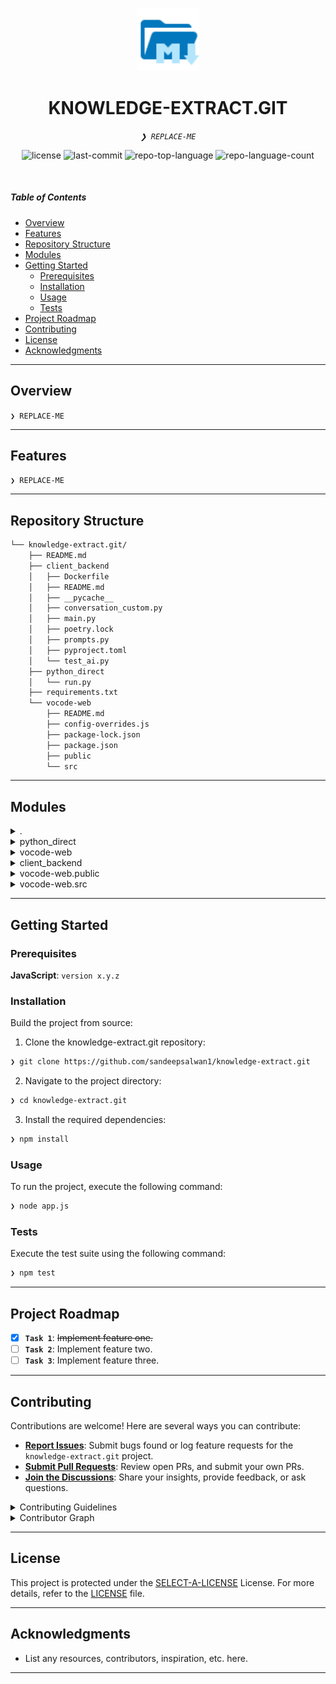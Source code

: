 <p align="center">
  <img src="https://raw.githubusercontent.com/PKief/vscode-material-icon-theme/ec559a9f6bfd399b82bb44393651661b08aaf7ba/icons/folder-markdown-open.svg" width="20%" alt="KNOWLEDGE-EXTRACT.GIT-logo">
</p>
<p align="center">
    <h1 align="center">KNOWLEDGE-EXTRACT.GIT</h1>
</p>
<p align="center">
    <em><code>❯ REPLACE-ME</code></em>
</p>
<p align="center">
	<img src="https://img.shields.io/github/license/sandeepsalwan1/knowledge-extract.git?style=default&logo=opensourceinitiative&logoColor=white&color=0080ff" alt="license">
	<img src="https://img.shields.io/github/last-commit/sandeepsalwan1/knowledge-extract.git?style=default&logo=git&logoColor=white&color=0080ff" alt="last-commit">
	<img src="https://img.shields.io/github/languages/top/sandeepsalwan1/knowledge-extract.git?style=default&color=0080ff" alt="repo-top-language">
	<img src="https://img.shields.io/github/languages/count/sandeepsalwan1/knowledge-extract.git?style=default&color=0080ff" alt="repo-language-count">
</p>
<p align="center">
	<!-- default option, no dependency badges. -->
</p>

<br>

#####  Table of Contents

- [ Overview](#-overview)
- [ Features](#-features)
- [ Repository Structure](#-repository-structure)
- [ Modules](#-modules)
- [ Getting Started](#-getting-started)
    - [ Prerequisites](#-prerequisites)
    - [ Installation](#-installation)
    - [ Usage](#-usage)
    - [ Tests](#-tests)
- [ Project Roadmap](#-project-roadmap)
- [ Contributing](#-contributing)
- [ License](#-license)
- [ Acknowledgments](#-acknowledgments)

---

##  Overview

<code>❯ REPLACE-ME</code>

---

##  Features

<code>❯ REPLACE-ME</code>

---

##  Repository Structure

```sh
└── knowledge-extract.git/
    ├── README.md
    ├── client_backend
    │   ├── Dockerfile
    │   ├── README.md
    │   ├── __pycache__
    │   ├── conversation_custom.py
    │   ├── main.py
    │   ├── poetry.lock
    │   ├── prompts.py
    │   ├── pyproject.toml
    │   └── test_ai.py
    ├── python_direct
    │   └── run.py
    ├── requirements.txt
    └── vocode-web
        ├── README.md
        ├── config-overrides.js
        ├── package-lock.json
        ├── package.json
        ├── public
        └── src
```

---

##  Modules

<details closed><summary>.</summary>

| File | Summary |
| --- | --- |
| [requirements.txt](https://github.com/sandeepsalwan1/knowledge-extract.git/blob/main/requirements.txt) | <code>❯ REPLACE-ME</code> |

</details>

<details closed><summary>python_direct</summary>

| File | Summary |
| --- | --- |
| [run.py](https://github.com/sandeepsalwan1/knowledge-extract.git/blob/main/python_direct/run.py) | <code>❯ REPLACE-ME</code> |

</details>

<details closed><summary>vocode-web</summary>

| File | Summary |
| --- | --- |
| [package-lock.json](https://github.com/sandeepsalwan1/knowledge-extract.git/blob/main/vocode-web/package-lock.json) | <code>❯ REPLACE-ME</code> |
| [package.json](https://github.com/sandeepsalwan1/knowledge-extract.git/blob/main/vocode-web/package.json) | <code>❯ REPLACE-ME</code> |
| [config-overrides.js](https://github.com/sandeepsalwan1/knowledge-extract.git/blob/main/vocode-web/config-overrides.js) | <code>❯ REPLACE-ME</code> |

</details>

<details closed><summary>client_backend</summary>

| File | Summary |
| --- | --- |
| [Dockerfile](https://github.com/sandeepsalwan1/knowledge-extract.git/blob/main/client_backend/Dockerfile) | <code>❯ REPLACE-ME</code> |
| [pyproject.toml](https://github.com/sandeepsalwan1/knowledge-extract.git/blob/main/client_backend/pyproject.toml) | <code>❯ REPLACE-ME</code> |
| [test_ai.py](https://github.com/sandeepsalwan1/knowledge-extract.git/blob/main/client_backend/test_ai.py) | <code>❯ REPLACE-ME</code> |
| [prompts.py](https://github.com/sandeepsalwan1/knowledge-extract.git/blob/main/client_backend/prompts.py) | <code>❯ REPLACE-ME</code> |
| [poetry.lock](https://github.com/sandeepsalwan1/knowledge-extract.git/blob/main/client_backend/poetry.lock) | <code>❯ REPLACE-ME</code> |
| [main.py](https://github.com/sandeepsalwan1/knowledge-extract.git/blob/main/client_backend/main.py) | <code>❯ REPLACE-ME</code> |
| [conversation_custom.py](https://github.com/sandeepsalwan1/knowledge-extract.git/blob/main/client_backend/conversation_custom.py) | <code>❯ REPLACE-ME</code> |

</details>

<details closed><summary>vocode-web.public</summary>

| File | Summary |
| --- | --- |
| [index.html](https://github.com/sandeepsalwan1/knowledge-extract.git/blob/main/vocode-web/public/index.html) | <code>❯ REPLACE-ME</code> |
| [manifest.json](https://github.com/sandeepsalwan1/knowledge-extract.git/blob/main/vocode-web/public/manifest.json) | <code>❯ REPLACE-ME</code> |
| [robots.txt](https://github.com/sandeepsalwan1/knowledge-extract.git/blob/main/vocode-web/public/robots.txt) | <code>❯ REPLACE-ME</code> |

</details>

<details closed><summary>vocode-web.src</summary>

| File | Summary |
| --- | --- |
| [reportWebVitals.js](https://github.com/sandeepsalwan1/knowledge-extract.git/blob/main/vocode-web/src/reportWebVitals.js) | <code>❯ REPLACE-ME</code> |
| [App.css](https://github.com/sandeepsalwan1/knowledge-extract.git/blob/main/vocode-web/src/App.css) | <code>❯ REPLACE-ME</code> |
| [index.js](https://github.com/sandeepsalwan1/knowledge-extract.git/blob/main/vocode-web/src/index.js) | <code>❯ REPLACE-ME</code> |
| [index.css](https://github.com/sandeepsalwan1/knowledge-extract.git/blob/main/vocode-web/src/index.css) | <code>❯ REPLACE-ME</code> |
| [App.test.js](https://github.com/sandeepsalwan1/knowledge-extract.git/blob/main/vocode-web/src/App.test.js) | <code>❯ REPLACE-ME</code> |
| [ConversationComponent.js](https://github.com/sandeepsalwan1/knowledge-extract.git/blob/main/vocode-web/src/ConversationComponent.js) | <code>❯ REPLACE-ME</code> |
| [setupTests.js](https://github.com/sandeepsalwan1/knowledge-extract.git/blob/main/vocode-web/src/setupTests.js) | <code>❯ REPLACE-ME</code> |
| [App.js](https://github.com/sandeepsalwan1/knowledge-extract.git/blob/main/vocode-web/src/App.js) | <code>❯ REPLACE-ME</code> |

</details>

---

##  Getting Started

###  Prerequisites

**JavaScript**: `version x.y.z`

###  Installation

Build the project from source:

1. Clone the knowledge-extract.git repository:
```sh
❯ git clone https://github.com/sandeepsalwan1/knowledge-extract.git
```

2. Navigate to the project directory:
```sh
❯ cd knowledge-extract.git
```

3. Install the required dependencies:
```sh
❯ npm install
```

###  Usage

To run the project, execute the following command:

```sh
❯ node app.js
```

###  Tests

Execute the test suite using the following command:

```sh
❯ npm test
```

---

##  Project Roadmap

- [X] **`Task 1`**: <strike>Implement feature one.</strike>
- [ ] **`Task 2`**: Implement feature two.
- [ ] **`Task 3`**: Implement feature three.

---

##  Contributing

Contributions are welcome! Here are several ways you can contribute:

- **[Report Issues](https://github.com/sandeepsalwan1/knowledge-extract.git/issues)**: Submit bugs found or log feature requests for the `knowledge-extract.git` project.
- **[Submit Pull Requests](https://github.com/sandeepsalwan1/knowledge-extract.git/blob/main/CONTRIBUTING.md)**: Review open PRs, and submit your own PRs.
- **[Join the Discussions](https://github.com/sandeepsalwan1/knowledge-extract.git/discussions)**: Share your insights, provide feedback, or ask questions.

<details closed>
<summary>Contributing Guidelines</summary>

1. **Fork the Repository**: Start by forking the project repository to your github account.
2. **Clone Locally**: Clone the forked repository to your local machine using a git client.
   ```sh
   git clone https://github.com/sandeepsalwan1/knowledge-extract.git
   ```
3. **Create a New Branch**: Always work on a new branch, giving it a descriptive name.
   ```sh
   git checkout -b new-feature-x
   ```
4. **Make Your Changes**: Develop and test your changes locally.
5. **Commit Your Changes**: Commit with a clear message describing your updates.
   ```sh
   git commit -m 'Implemented new feature x.'
   ```
6. **Push to github**: Push the changes to your forked repository.
   ```sh
   git push origin new-feature-x
   ```
7. **Submit a Pull Request**: Create a PR against the original project repository. Clearly describe the changes and their motivations.
8. **Review**: Once your PR is reviewed and approved, it will be merged into the main branch. Congratulations on your contribution!
</details>

<details closed>
<summary>Contributor Graph</summary>
<br>
<p align="left">
   <a href="https://github.com{/sandeepsalwan1/knowledge-extract.git/}graphs/contributors">
      <img src="https://contrib.rocks/image?repo=sandeepsalwan1/knowledge-extract.git">
   </a>
</p>
</details>

---

##  License

This project is protected under the [SELECT-A-LICENSE](https://choosealicense.com/licenses) License. For more details, refer to the [LICENSE](https://choosealicense.com/licenses/) file.

---

##  Acknowledgments

- List any resources, contributors, inspiration, etc. here.

---
